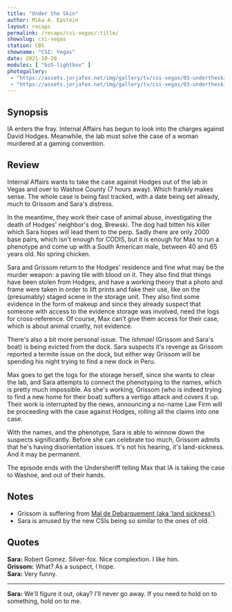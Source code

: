 ```yaml
---
title: "Under the Skin"
author: Mika A. Epstein
layout: recaps
permalink: /recaps/csi-vegas/:title/
showslug: csi-vegas
station: CBS
showname: "CSI: Vegas"
date: 2021-10-20
modules: [ "bs5-lightbox" ]
photogallery:
 - "https://assets.jorjafox.net/img/gallery/tv/csi-vegas/03-undertheskin/01051604_GilandSarahinlab.jpg"
 - "https://assets.jorjafox.net/img/gallery/tv/csi-vegas/03-undertheskin/01164510_FolsomRajanandSarahinvideo.jpg"
---
```


## Synopsis

IA enters the fray. Internal Affairs has begun to look into the charges against David Hodges. Meanwhile, the lab must solve the case of a woman murdered at a gaming convention.

## Review

Internal Affairs wants to take the case against Hodges out of the lab in Vegas and over to Washoe County (7 hours away). Which frankly makes sense. The whole case is being fast tracked, with a date being set already, much to Grissom and Sara's distress.

In the meantime, they work their case of animal abuse, investigating the death of Hodges' neighbor's dog, Brewski. The dog had bitten his killer which Sara hopes will lead them to the perp. Sadly there are only 2000 base pairs, which isn't enough for CODIS, but it is enough for Max to run a phenotype and come up with a South American male, between 40 and 65 years old. No spring chicken.

Sara and Grissom return to the Hodges' residence and fine what may be the murder weapon: a paving tile with blood on it. They also find that things have been stolen from Hodges, and have a working theory that a photo and frame were taken in order to lift prints and fake their use, like on the (presumably) staged scene in the storage unit. They also find some evidence in the form of makeup and since they already suspect that someone with access to the evidence storage was involved, need the logs for cross-reference. Of course, Max can't give them access for their case, which is about animal cruelty, not evidence.

There's also a bit more personal issue. The _Ishmael_ (Grissom and Sara's boat) is being evicted from the dock. Sara suspects it's revenge as Grissom reported a termite issue on the dock, but either way Grissom will be spending his night trying to find a new dock in Peru.

Max goes to get the logs for the storage herself, since she wants to clear the lab, and Sara attempts to connect the phenotyping to the names, which is pretty much impossible. As she's working, Grissom (who is indeed trying to find a new home for their boat) suffers a vertigo attack and covers it up. Their work is interrupted by the news, announcing a no-name Law Firm will be proceeding with the case against Hodges, rolling all the claims into one case.

With the names, and the phenotype, Sara is able to winnow down the suspects significantly. Before she can celebrate too much, Grissom admits that he's having disorientation issues. It's not his hearing, it's land-sickness. And it may be permanent.

The episode ends with the Undersheriff telling Max that IA is taking the case to Washoe, and out of their hands.

## Notes

* Grissom is suffering from [Mal de Debarquement (aka 'land sickness')](https://en.wikipedia.org/wiki/Mal_de_debarquement).
* Sara is amused by the new CSIs being so similar to the ones of old.

## Quotes

**Sara:** Robert Gomez. Silver-fox. Nice complextion. I like him.\
**Grissom:** What? As a suspect, I hope.\
**Sara:** Very funny.

- - -

**Sara:** We'll figure it out, okay? I'll never go away. If you need to hold on to something, hold on to me.

